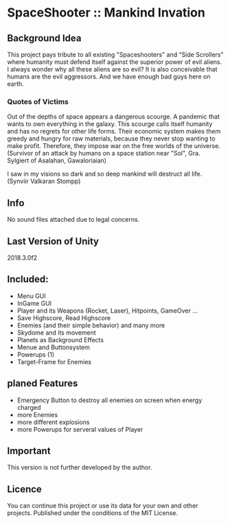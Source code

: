 # SpaceShooter :: Mankind Invation 

## Background Idea
This project pays tribute to all existing "Spaceshooters" and "Side Scrollers" where humanity must defend itself against the superior power of evil aliens. I always wonder why all these aliens are so evil?
It is also conceivable that humans are the evil aggressors. 
And we have enough bad guys here on earth.

### Quotes of Victims
Out of the depths of space appears a dangerous scourge. A pandemic that wants to own everything in the galaxy. 
This scourge calls itself humanity and has no regrets for other life forms. 
Their economic system makes them greedy and hungry for raw materials, because they never stop wanting to make profit. 
Therefore, they impose war on the free worlds of the universe.
(Survivor of an attack by humans on a space station near "Sol", Gra. Sylgiert of Asalahan, Gawaloriaian)

I saw in my visions so dark and so deep mankind will destruct all life. (Synviir Valkaran Stompp)

## Info
No sound files attached due to legal concerns.

## Last Version of Unity
2018.3.0f2

## Included:
- Menu GUI
- InGame GUI
- Player and its Weapons (Rocket, Laser), Hitpoints, GameOver ...
- Save Highscore, Read Highscore
- Enemies (and their simple behavior) and many more
- Skydome and its movement
- Planets as Background Effects
- Menue and Buttonsystem
- Powerups (1)
- Target-Frame for Enemies

## planed Features
- Emergency Button to destroy all enemies on screen when energy charged
- more Enemies
- more different explosions
- more Powerups for serveral values of Player

## Important
This version is not further developed by the author.

## Licence
You can continue this project or use its data for your own and other projects. Published under the conditions of the MIT License.
